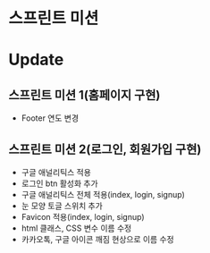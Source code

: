 # 스프린트 미션

# Update

## 스프린트 미션 1(홈페이지 구현)
  - Footer 연도 변경

## 스프린트 미션 2(로그인, 회원가입 구현)
  - 구글 애널리틱스 적용
  - 로그인 btn 활성화 추가
  - 구글 애널리틱스 전체 적용(index, login, signup)
  - 눈 모양 토글 스위치 추가
  - Favicon 적용(index, login, signup)
  - html 클래스, CSS 변수 이름 수정
  - 카카오톡, 구글 아이콘 깨짐 현상으로 이름 수정